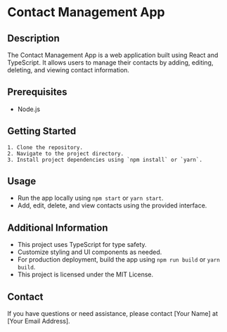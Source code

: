 # Contact Management App

## Description

The Contact Management App is a web application built using React and TypeScript. It allows users to manage their contacts by adding, editing, deleting, and viewing contact information.

## Prerequisites

- Node.js

## Getting Started

    1. Clone the repository.
    2. Navigate to the project directory.
    3. Install project dependencies using `npm install` or `yarn`.

## Usage

- Run the app locally using `npm start` or `yarn start`.
- Add, edit, delete, and view contacts using the provided interface.

## Additional Information

- This project uses TypeScript for type safety.
- Customize styling and UI components as needed.
- For production deployment, build the app using `npm run build` or `yarn build`.
- This project is licensed under the MIT License.

## Contact

If you have questions or need assistance, please contact [Your Name] at [Your Email Address].
